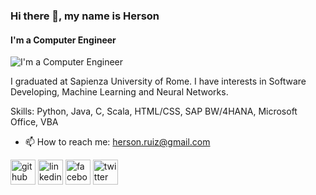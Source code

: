 ### Hi there 👋, my name is **Herson**
#### I'm a Computer Engineer
![I'm a Computer Engineer](https://pbs.twimg.com/profile_banners/76348303/1627161449/1500x500)

I graduated at Sapienza University of Rome.
I have interests in Software Developing, Machine Learning and Neural Networks.

Skills: Python, Java, C, Scala, HTML/CSS, SAP BW/4HANA, Microsoft Office, VBA

- 📫 How to reach me: herson.ruiz@gmail.com 


[<img src='https://cdn.jsdelivr.net/npm/simple-icons@3.0.1/icons/github.svg' alt='github' height='40'>](https://github.com/https://github.com/HersonRuiz/HersonRuiz)  [<img src='https://cdn.jsdelivr.net/npm/simple-icons@3.0.1/icons/linkedin.svg' alt='linkedin' height='40'>](https://www.linkedin.com/in/https://www.linkedin.com/in/hersonruiz//)  [<img src='https://cdn.jsdelivr.net/npm/simple-icons@3.0.1/icons/facebook.svg' alt='facebook' height='40'>](https://www.facebook.com/https://www.facebook.com/dido.ruiz/)  [<img src='https://cdn.jsdelivr.net/npm/simple-icons@3.0.1/icons/twitter.svg' alt='twitter' height='40'>](https://twitter.com/https://twitter.com/herson95)  



<!---
HersonRuiz/HersonRuiz is a ✨ special ✨ repository because its `README.md` (this file) appears on your GitHub profile.
You can click the Preview link to take a look at your changes.
--->
